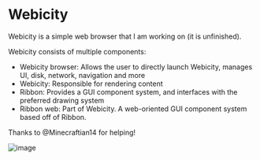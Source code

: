 # Webicity

Webicity is a simple web browser that I am working on (it is unfinished).

Webicity consists of multiple components:
* Webicity browser: Allows the user to directly launch Webicity, manages UI, disk, network, navigation and more
* Webicity: Responsible for rendering content
* Ribbon: Provides a GUI component system, and interfaces with the preferred drawing system
* Ribbon web: Part of Webicity. A web-oriented GUI component system based off of Ribbon.

Thanks to @Minecraftian14 for helping!

![image](https://user-images.githubusercontent.com/15697938/128383315-43ae7aaf-8d5b-44a7-9a0e-ad5a4d4b5ae7.png)
